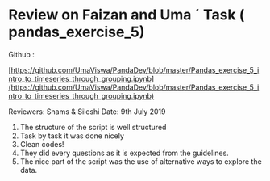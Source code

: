 ﻿# Review on Faizan and Uma ´ Task ( pandas_exercise_5)

Github : 

[https://github.com/UmaViswa/PandaDev/blob/master/Pandas_exercise_5_intro_to_timeseries_through_grouping.ipynb](https://github.com/UmaViswa/PandaDev/blob/master/Pandas_exercise_5_intro_to_timeseries_through_grouping.ipynb)


Reviewers: Shams & Sileshi
Date: 9th July 2019

1. The structure of the script is well structured
2. Task by task it was done nicely 
3. Clean codes!
4. They did every questions as it is expected from the guidelines.  
5. The nice part of the script was the use of alternative ways to explore the data. 





